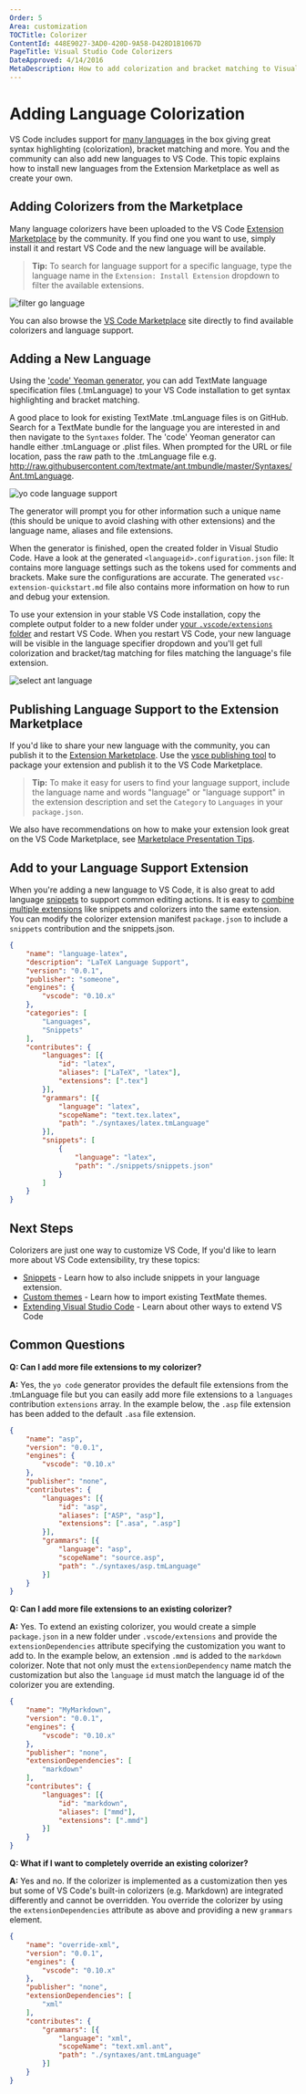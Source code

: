 ```yaml
---
Order: 5
Area: customization
TOCTitle: Colorizer
ContentId: 448E9027-3AD0-420D-9A58-D428D1B1067D
PageTitle: Visual Studio Code Colorizers
DateApproved: 4/14/2016
MetaDescription: How to add colorization and bracket matching to Visual Studio Code.  TextMate .tmLanguage files are supported.
---
```


# Adding Language Colorization

VS Code includes support for [many languages](/docs/languages/overview.md) in the box giving great syntax highlighting (colorization), bracket matching and more. You and the community can also add new languages to VS Code.  This topic explains how to install new languages from the Extension Marketplace as well as create your own.

## Adding Colorizers from the Marketplace

Many language colorizers have been uploaded to the VS Code [Extension Marketplace](/docs/editor/extension-gallery.md) by the community.  If you find one you want to use, simply install it and restart VS Code and the new language will be available.

> **Tip:** To search for language support for a specific language, type the language name in the `Extension: Install Extension` dropdown to filter the available extensions.

![filter go language](images/colorizer/filter-go.png)

You can also browse the [VS Code Marketplace](https://marketplace.visualstudio.com/vscode/Languages) site directly to find available colorizers and language support.

## Adding a New Language

Using the ['code' Yeoman generator](/docs/tools/yocode.md), you can add TextMate language specification files (.tmLanguage) to your VS Code installation to get syntax highlighting and bracket matching.

A good place to look for existing TextMate .tmLanguage files is on GitHub.  Search for a TextMate bundle for the language you are interested in and then navigate to the `Syntaxes` folder.  The 'code' Yeoman generator can handle either .tmLanguage or .plist files.  When prompted for the URL or file location, pass the raw path to the .tmLanguage file e.g. http://raw.githubusercontent.com/textmate/ant.tmbundle/master/Syntaxes/Ant.tmLanguage.

![yo code language support](images/colorizer/yocodelanguage.png)

The generator will prompt you for other information such a unique name (this should be unique to avoid clashing with other extensions) and the language name, aliases and file extensions.

When the generator is finished, open the created folder in Visual Studio Code. Have a look at the generated `<languageid>.configuration.json` file: It contains more language settings such as the tokens used for comments and brackets.  Make sure the configurations are accurate. The generated `vsc-extension-quickstart.md` file also contains more information on how to run and debug your extension.

To use your extension in your stable VS Code installation, copy the complete output folder to a new folder under [your `.vscode/extensions` folder](/docs/extensions/install-extension.md#your-extensions-folder) and restart VS Code.  When you restart VS Code, your new language will be visible in the language specifier dropdown and you'll get full colorization and bracket/tag matching for files matching the language's file extension.

![select ant language](images/colorizer/antlanguage.png)

## Publishing Language Support to the Extension Marketplace

If you'd like to share your new language with the community, you can publish it to the [Extension Marketplace](/docs/editor/extension-gallery.md). Use the [vsce publishing tool](/docs/tools/vscecli.md) to package your extension and publish it to the VS Code Marketplace.

> **Tip:** To make it easy for users to find your language support, include the language name and words "language" or "language support" in the extension description and set the `Category` to `Languages` in your `package.json`.

We also have recommendations on how to make your extension look great on the VS Code Marketplace, see [Marketplace Presentation Tips](/docs/extensionAPI/extension-manifest.md#marketplace-presentation-tips).

## Add to your Language Support Extension

When you're adding a new language to VS Code, it is also great to add language [snippets](/docs/customization/userdefinedsnippets.md) to support common editing actions. It is easy to [combine multiple extensions](/docs/extensionAPI/extension-manifest.md#combining-extension-contributions) like snippets and colorizers into the same extension. You can modify the colorizer extension manifest `package.json` to include a `snippets` contribution and the snippets.json.  

```json
{
    "name": "language-latex",
    "description": "LaTeX Language Support",
    "version": "0.0.1",
    "publisher": "someone",
    "engines": {
        "vscode": "0.10.x"
    },
    "categories": [
        "Languages",
        "Snippets"
    ],
    "contributes": {
        "languages": [{
            "id": "latex",
            "aliases": ["LaTeX", "latex"],
            "extensions": [".tex"]
        }],
        "grammars": [{
            "language": "latex",
            "scopeName": "text.tex.latex",
            "path": "./syntaxes/latex.tmLanguage"
        }],
        "snippets": [
            {
                "language": "latex",
                "path": "./snippets/snippets.json"
            }
        ]
    }
}
```

## Next Steps

Colorizers are just one way to customize VS Code, If you'd like to learn more about VS Code extensibility, try these topics:

* [Snippets](/docs/customization/userdefinedsnippets) - Learn how to also include snippets in your language extension.
* [Custom themes](/docs/customization/themes.md) - Learn how to import existing TextMate themes.
* [Extending Visual Studio Code](/docs/extensions/overview.md) - Learn about other ways to extend VS Code

## Common Questions

**Q: Can I add more file extensions to my colorizer?**

**A:** Yes, the `yo code` generator provides the default file extensions from the .tmLanguage file but you can easily add more file extensions to a `languages` contribution `extensions` array.  In the example below, the `.asp` file extension has been added to the default `.asa` file extension. 

```json
{
    "name": "asp",
    "version": "0.0.1",
    "engines": {
        "vscode": "0.10.x"
    },
    "publisher": "none",
    "contributes": {
        "languages": [{
            "id": "asp",
            "aliases": ["ASP", "asp"],
            "extensions": [".asa", ".asp"]
        }],
        "grammars": [{
            "language": "asp",
            "scopeName": "source.asp",
            "path": "./syntaxes/asp.tmLanguage"
        }]
    }
}
```

**Q: Can I add more file extensions to an existing colorizer?**

**A:** Yes. To extend an existing colorizer, you would create a simple `package.json` in a new folder under `.vscode/extensions` and provide the `extensionDependencies` attribute specifying the customization you want to add to.  In the example below, an extension `.mmd` is added to the `markdown` colorizer. Note that not only must the `extensionDependency` name match the customization but also the `language` `id` must match the language id of the colorizer you are extending.

```json
{
    "name": "MyMarkdown",
    "version": "0.0.1",
    "engines": {
        "vscode": "0.10.x"
    },
    "publisher": "none",
    "extensionDependencies": [
        "markdown"
    ],
    "contributes": {
        "languages": [{
            "id": "markdown",
            "aliases": ["mmd"],
            "extensions": [".mmd"]
        }]
    }
}
```

**Q: What if I want to completely override an existing colorizer?**

**A:** Yes and no.  If the colorizer is implemented as a customization then yes but some of VS Code's built-in colorizers (e.g. Markdown) are integrated differently and cannot be overridden.  You override the colorizer by using the `extensionDependencies` attribute as above and providing a new `grammars` element.

```json
{
    "name": "override-xml",
    "version": "0.0.1",
    "engines": {
        "vscode": "0.10.x"
    },
    "publisher": "none",
    "extensionDependencies": [
        "xml"
    ],
    "contributes": {
        "grammars": [{
            "language": "xml",
            "scopeName": "text.xml.ant",
            "path": "./syntaxes/ant.tmLanguage"
        }]
    }
}
```
